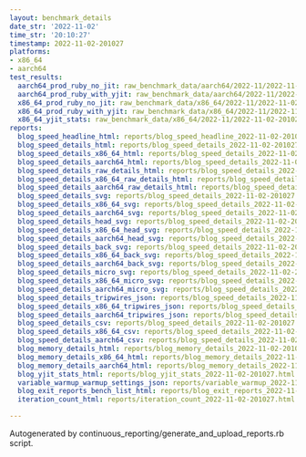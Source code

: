 ```yaml
---
layout: benchmark_details
date_str: '2022-11-02'
time_str: '20:10:27'
timestamp: 2022-11-02-201027
platforms:
- x86_64
- aarch64
test_results:
  aarch64_prod_ruby_no_jit: raw_benchmark_data/aarch64/2022-11/2022-11-02-201027_basic_benchmark_aarch64_prod_ruby_no_jit.json
  aarch64_prod_ruby_with_yjit: raw_benchmark_data/aarch64/2022-11/2022-11-02-201027_basic_benchmark_aarch64_prod_ruby_with_yjit.json
  x86_64_prod_ruby_no_jit: raw_benchmark_data/x86_64/2022-11/2022-11-02-201027_basic_benchmark_x86_64_prod_ruby_no_jit.json
  x86_64_prod_ruby_with_yjit: raw_benchmark_data/x86_64/2022-11/2022-11-02-201027_basic_benchmark_x86_64_prod_ruby_with_yjit.json
  x86_64_yjit_stats: raw_benchmark_data/x86_64/2022-11/2022-11-02-201027_basic_benchmark_x86_64_yjit_stats.json
reports:
  blog_speed_headline_html: reports/blog_speed_headline_2022-11-02-201027.html
  blog_speed_details_html: reports/blog_speed_details_2022-11-02-201027.html
  blog_speed_details_x86_64_html: reports/blog_speed_details_2022-11-02-201027.x86_64.html
  blog_speed_details_aarch64_html: reports/blog_speed_details_2022-11-02-201027.aarch64.html
  blog_speed_details_raw_details_html: reports/blog_speed_details_2022-11-02-201027.raw_details.html
  blog_speed_details_x86_64_raw_details_html: reports/blog_speed_details_2022-11-02-201027.x86_64.raw_details.html
  blog_speed_details_aarch64_raw_details_html: reports/blog_speed_details_2022-11-02-201027.aarch64.raw_details.html
  blog_speed_details_svg: reports/blog_speed_details_2022-11-02-201027.svg
  blog_speed_details_x86_64_svg: reports/blog_speed_details_2022-11-02-201027.x86_64.svg
  blog_speed_details_aarch64_svg: reports/blog_speed_details_2022-11-02-201027.aarch64.svg
  blog_speed_details_head_svg: reports/blog_speed_details_2022-11-02-201027.head.svg
  blog_speed_details_x86_64_head_svg: reports/blog_speed_details_2022-11-02-201027.x86_64.head.svg
  blog_speed_details_aarch64_head_svg: reports/blog_speed_details_2022-11-02-201027.aarch64.head.svg
  blog_speed_details_back_svg: reports/blog_speed_details_2022-11-02-201027.back.svg
  blog_speed_details_x86_64_back_svg: reports/blog_speed_details_2022-11-02-201027.x86_64.back.svg
  blog_speed_details_aarch64_back_svg: reports/blog_speed_details_2022-11-02-201027.aarch64.back.svg
  blog_speed_details_micro_svg: reports/blog_speed_details_2022-11-02-201027.micro.svg
  blog_speed_details_x86_64_micro_svg: reports/blog_speed_details_2022-11-02-201027.x86_64.micro.svg
  blog_speed_details_aarch64_micro_svg: reports/blog_speed_details_2022-11-02-201027.aarch64.micro.svg
  blog_speed_details_tripwires_json: reports/blog_speed_details_2022-11-02-201027.tripwires.json
  blog_speed_details_x86_64_tripwires_json: reports/blog_speed_details_2022-11-02-201027.x86_64.tripwires.json
  blog_speed_details_aarch64_tripwires_json: reports/blog_speed_details_2022-11-02-201027.aarch64.tripwires.json
  blog_speed_details_csv: reports/blog_speed_details_2022-11-02-201027.csv
  blog_speed_details_x86_64_csv: reports/blog_speed_details_2022-11-02-201027.x86_64.csv
  blog_speed_details_aarch64_csv: reports/blog_speed_details_2022-11-02-201027.aarch64.csv
  blog_memory_details_html: reports/blog_memory_details_2022-11-02-201027.html
  blog_memory_details_x86_64_html: reports/blog_memory_details_2022-11-02-201027.x86_64.html
  blog_memory_details_aarch64_html: reports/blog_memory_details_2022-11-02-201027.aarch64.html
  blog_yjit_stats_html: reports/blog_yjit_stats_2022-11-02-201027.html
  variable_warmup_warmup_settings_json: reports/variable_warmup_2022-11-02-201027.warmup_settings.json
  blog_exit_reports_bench_list_html: reports/blog_exit_reports_2022-11-02-201027.bench_list.html
  iteration_count_html: reports/iteration_count_2022-11-02-201027.html

---
```

Autogenerated by continuous_reporting/generate_and_upload_reports.rb script.
